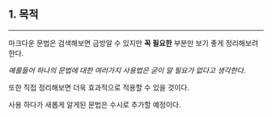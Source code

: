 ## 1. 목적
***
마크다운 문법은 검색해보면 금방알 수 있지만 **꼭 필요한** 부분만 보기 좋게 정리해보려 한다. 

*예를들어 하나의 문법에 대한 여러가지 사용법은 굳이 알 필요가 없다고 생각한다.*


또한 직접 정리해보면 더욱 효과적으로 적용할 수 있을 것이다.

사용 하다가 새롭게 알게된 문법은 수시로 추가할 예정이다.
